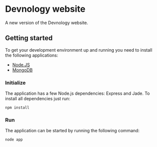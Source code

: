 Devnology website
=================

A new version of the Devnology website.

## Getting started
To get your development environment up and running you need to install the following applications:

* [Node.JS](http://nodejs.org)
* [MongoDB](http://www.mongodb.org/)

### Initialize
The application has a few Node.js dependencies: Express and Jade. To install all dependencies just run:

    npm install

### Run
The application can be started by running the following command:

    node app
